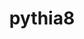 ---
title: "pythia8"
layout: cache
categories: [package, develop-2025-05-18]
meta: {"compilers": ["gcc@11.4.0"], "num_specs": 2, "num_specs_by_stack": {"hep": 2, "root": 2}, "oss": ["ubuntu22.04"], "platforms": ["linux"], "stacks": ["hep", "root"], "targets": ["x86_64_v3"], "versions": ["8.313"]}
spec_details: [{"compiler": "gcc@11.4.0", "hash": "g4shjetoqtixl2g3p6jtjowdfhxr6zun", "os": "ubuntu22.04", "platform": "linux", "size": "-", "stacks": ["hep", "root"], "target": "x86_64_v3", "variants": ["build_system=autotools", "cxxstd=11", "~evtgen", "~fastjet", "~gzip", "~hdf5", "+hepmc", "~hepmc3", "~lhapdf", "~madgraph5amc", "~mpich", "~openmpi", "~python", "~rivet", "~root", "+shared", "~yoda"], "versions": ["8.313"]}, {"compiler": "gcc@11.4.0", "hash": "jefpozyggir343qrt33glbdqmybxrayd", "os": "ubuntu22.04", "platform": "linux", "size": "-", "stacks": ["hep", "root"], "target": "x86_64_v3", "variants": ["build_system=autotools", "cxxstd=11", "+evtgen", "+fastjet", "~gzip", "+hdf5", "+hepmc", "+hepmc3", "+lhapdf", "~madgraph5amc", "+mpich", "~openmpi", "+python", "+rivet", "~root", "+shared", "+yoda"], "versions": ["8.313"]}]
---